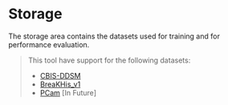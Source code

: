 # Storage

The storage area contains the datasets used for training and for performance evaluation.
> This tool have support for the following datasets:
> * [CBIS-DDSM](https://wiki.cancerimagingarchive.net/pages/viewpage.action?pageId=22516629)
> * [BreaKHis_v1](https://web.inf.ufpr.br/vri/databases/breast-cancer-histopathological-database-breakhis/)
> * [PCam](https://github.com/basveeling/pcam) [In Future]
